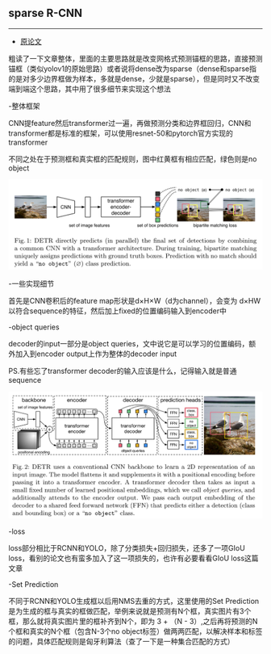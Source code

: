 ## sparse R-CNN
***

- [原论文](https://github.com/wmhwmh521/reading-paper/blob/main/paper/sparse%20R-CNN/3sparse_rcnn.pdf)


粗读了一下文章整体，里面的主要思路就是改变网格式预测锚框的思路，直接预测锚框（类似yolov1的原始思路）或者说将dense改为sparse（dense和sparse指的是对多少边界框做为样本，多就是dense，少就是sparse），但是同时又不改变端到端这个思路，其中用了很多细节来实现这个想法

-整体框架

CNN提feature然后transformer过一遍，再做预测分类和边界框回归，CNN和transformer都是标准的框架，可以使用resnet-50和pytorch官方实现的transformer

不同之处在于预测框和真实框的匹配规则，图中红黄框有相应匹配，绿色则是no object

![image](https://github.com/wmhwmh521/reading-paper/blob/main/paper/DETR/1.png)

-一些实现细节

首先是CNN卷积后的feature map形状是d×H×W（d为channel），会变为 d×HW以符合sequence的特征，然后加上fixed的位置编码输入到encoder中

-object queries

decoder的input一部分是object queries，文中说它是可以学习的位置编码，额外加入到encoder output上作为整体的decoder input

PS.有些忘了transformer decoder的输入应该是什么，记得输入就是普通sequence

![image](https://github.com/wmhwmh521/reading-paper/blob/main/paper/DETR/2.png)

-loss

loss部分相比于RCNN和YOLO，除了分类损失+回归损失，还多了一项GIoU loss，看别的论文也有蛮多加入了这一项损失的，也许有必要看看GIoU loss这篇文章

-Set Prediction

不同于RCNN和YOLO生成框以后用NMS去重的方式，这里使用的Set Prediction是为生成的框与真实的框做匹配，举例来说就是预测有N个框，真实图片有3个框，那么就将真实图片里的框补齐到N个，即为
3 + （N - 3）,之后再将预测的N个框和真实的N个框（包含N-3个no object标签）做两两匹配，以解决样本和标签的问题，具体匹配规则是匈牙利算法（查了一下是一种集合匹配的方式）

